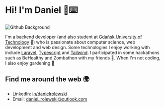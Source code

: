 # Hi! I'm Daniel 🍃⌨️ 

![Github Background](https://github.com/DanielRolewski/DanielRolewski/assets/49525126/7343ff4d-b1ed-49f4-90fd-89588793746c)

I'm a backend developer (and also student at <a href="https://pg.edu.pl/">Gdańsk University of Technology</a> 📖) who is passionate about computer science, web development and web design. Some technologies I enjoy working with include <a href="https://laravel.com/">Laravel</a>, <a href="https://www.typescriptlang.org/">Typescript</a> and <a href="https://tailwindcss.com/">Tailwind</a>. I participated in some hackathons such as BeHealthy and Zombathon with my friends :raised_hands:. When I'm not coding, I also enjoy gardening 🌱

## Find me around the web 🌍
* LinkedIn: <a href="https://www.linkedin.com/in/danielrolewski/">in/danielrolewski</a>
* Email: <a href="daniel_rolewski@outlook.com">daniel_rolewski@outlook.com</a>
